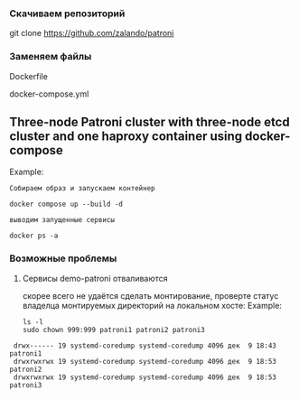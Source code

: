 ### Скачиваем репозиторий 
git clone https://github.com/zalando/patroni
### Заменяем файлы
  Dockerfile
  
  docker-compose.yml
## Three-node Patroni cluster with three-node etcd cluster and one haproxy container using docker-compose
Example:

    Собираем образ и запускаем контейнер
    
    docker compose up --build -d
    
    выводим запущенные сервисы
    
    docker ps -a
    
### Возможные проблемы
1. Сервисы demo-patroni отваливаются 

    скорее всего не удаётся сделать монтирование, проверте статус владелца монтируемых директорий на локальном хосте:
Example:
    ```
    ls -l
    sudo chown 999:999 patroni1 patroni2 patroni3
    ```
  ```
   drwx------ 19 systemd-coredump systemd-coredump 4096 дек  9 18:43 patroni1
   drwxrwxrwx 19 systemd-coredump systemd-coredump 4096 дек  9 18:53 patroni2
   drwxrwxrwx 19 systemd-coredump systemd-coredump 4096 дек  9 18:53 patroni3
   ```
  
   
  



    
    

